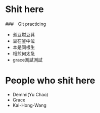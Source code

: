 # Shit here
###　Git practicing
* 煮豆燃豆萁
* 豆在釜中泣
* 本是同根生
* 相煎何太急
* grace測試測試

# People who shit here
* Demmi(Yu Chao)
* Grace
* Kai-Hong-Wang